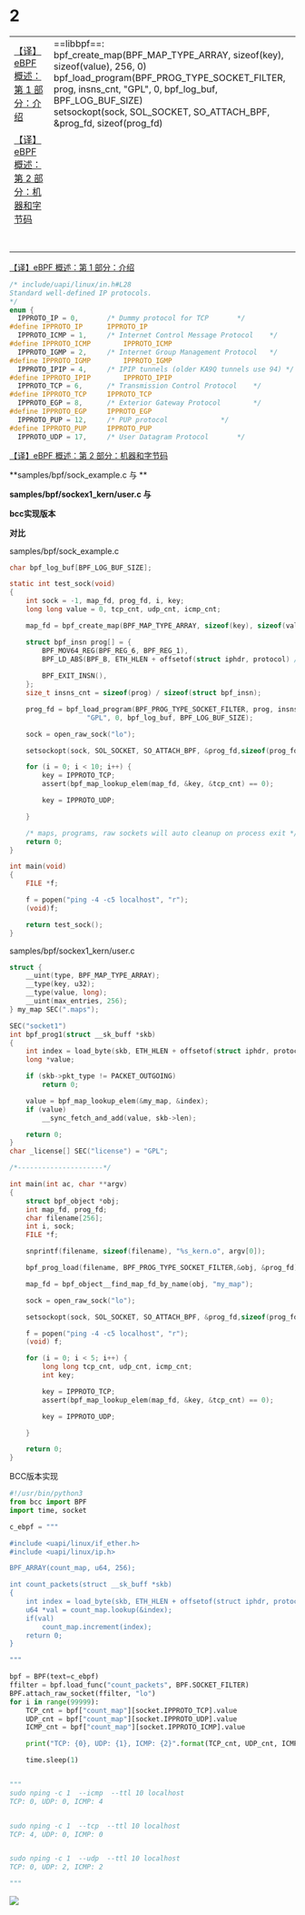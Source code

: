





# 2





|                                                              |                                                              |
| ------------------------------------------------------------ | ------------------------------------------------------------ |
| [【译】eBPF 概述：第 1 部分：介绍](https://www.ebpf.top/post/ebpf-overview-part-1/) | ==libbpf==:<br/>bpf_create_map(BPF_MAP_TYPE_ARRAY, sizeof(key), sizeof(value),	256, 0)<br/>bpf_load_program(BPF_PROG_TYPE_SOCKET_FILTER, prog, insns_cnt, 				   "GPL", 0, bpf_log_buf, BPF_LOG_BUF_SIZE)<br/>setsockopt(sock, SOL_SOCKET, SO_ATTACH_BPF, &prog_fd, sizeof(prog_fd)<br/> |
| [【译】eBPF 概述：第 2 部分：机器和字节码](https://www.ebpf.top/post/ebpf-overview-part-2/) |                                                              |
|                                                              |                                                              |
|                                                              |                                                              |
|                                                              |                                                              |
|                                                              |                                                              |
|                                                              |                                                              |
|                                                              |                                                              |
|                                                              |                                                              |





[【译】eBPF 概述：第 1 部分：介绍](https://www.ebpf.top/post/ebpf-overview-part-1/)

```c
/* include/uapi/linux/in.h#L28 
Standard well-defined IP protocols.  
*/
enum {
  IPPROTO_IP = 0,		/* Dummy protocol for TCP		*/
#define IPPROTO_IP		IPPROTO_IP
  IPPROTO_ICMP = 1,		/* Internet Control Message Protocol	*/
#define IPPROTO_ICMP		IPPROTO_ICMP
  IPPROTO_IGMP = 2,		/* Internet Group Management Protocol	*/
#define IPPROTO_IGMP		IPPROTO_IGMP
  IPPROTO_IPIP = 4,		/* IPIP tunnels (older KA9Q tunnels use 94) */
#define IPPROTO_IPIP		IPPROTO_IPIP
  IPPROTO_TCP = 6,		/* Transmission Control Protocol	*/
#define IPPROTO_TCP		IPPROTO_TCP
  IPPROTO_EGP = 8,		/* Exterior Gateway Protocol		*/
#define IPPROTO_EGP		IPPROTO_EGP
  IPPROTO_PUP = 12,		/* PUP protocol				*/
#define IPPROTO_PUP		IPPROTO_PUP
  IPPROTO_UDP = 17,		/* User Datagram Protocol		*/
```









[【译】eBPF 概述：第 2 部分：机器和字节码](https://www.ebpf.top/post/ebpf-overview-part-2/)





**samples/bpf/sock_example.c 与 **

**samples/bpf/sockex1_kern/user.c  与**

**bcc实现版本**

**对比**



samples/bpf/sock_example.c

```c
char bpf_log_buf[BPF_LOG_BUF_SIZE];

static int test_sock(void)
{
	int sock = -1, map_fd, prog_fd, i, key;
	long long value = 0, tcp_cnt, udp_cnt, icmp_cnt;

	map_fd = bpf_create_map(BPF_MAP_TYPE_ARRAY, sizeof(key), sizeof(value),256, 0);

	struct bpf_insn prog[] = {
		BPF_MOV64_REG(BPF_REG_6, BPF_REG_1),
		BPF_LD_ABS(BPF_B, ETH_HLEN + offsetof(struct iphdr, protocol) /* R0 = ip->proto */),
		
		BPF_EXIT_INSN(),
	};
	size_t insns_cnt = sizeof(prog) / sizeof(struct bpf_insn);

	prog_fd = bpf_load_program(BPF_PROG_TYPE_SOCKET_FILTER, prog, insns_cnt,
				   "GPL", 0, bpf_log_buf, BPF_LOG_BUF_SIZE);

	sock = open_raw_sock("lo");

	setsockopt(sock, SOL_SOCKET, SO_ATTACH_BPF, &prog_fd,sizeof(prog_fd)) < 0

	for (i = 0; i < 10; i++) {
		key = IPPROTO_TCP;
		assert(bpf_map_lookup_elem(map_fd, &key, &tcp_cnt) == 0);

		key = IPPROTO_UDP;

	}

	/* maps, programs, raw sockets will auto cleanup on process exit */
	return 0;
}

int main(void)
{
	FILE *f;

	f = popen("ping -4 -c5 localhost", "r");
	(void)f;

	return test_sock();
}

```



samples/bpf/sockex1_kern/user.c

```c
struct {
	__uint(type, BPF_MAP_TYPE_ARRAY);
	__type(key, u32);
	__type(value, long);
	__uint(max_entries, 256);
} my_map SEC(".maps");

SEC("socket1")
int bpf_prog1(struct __sk_buff *skb)
{
	int index = load_byte(skb, ETH_HLEN + offsetof(struct iphdr, protocol));
	long *value;

	if (skb->pkt_type != PACKET_OUTGOING)
		return 0;

	value = bpf_map_lookup_elem(&my_map, &index);
	if (value)
		__sync_fetch_and_add(value, skb->len);

	return 0;
}
char _license[] SEC("license") = "GPL";

/*---------------------*/

int main(int ac, char **argv)
{
	struct bpf_object *obj;
	int map_fd, prog_fd;
	char filename[256];
	int i, sock;
	FILE *f;

	snprintf(filename, sizeof(filename), "%s_kern.o", argv[0]);

	bpf_prog_load(filename, BPF_PROG_TYPE_SOCKET_FILTER,&obj, &prog_fd)

	map_fd = bpf_object__find_map_fd_by_name(obj, "my_map");

	sock = open_raw_sock("lo");

	setsockopt(sock, SOL_SOCKET, SO_ATTACH_BPF, &prog_fd,sizeof(prog_fd));

	f = popen("ping -4 -c5 localhost", "r");
	(void) f;

	for (i = 0; i < 5; i++) {
		long long tcp_cnt, udp_cnt, icmp_cnt;
		int key;

		key = IPPROTO_TCP;
		assert(bpf_map_lookup_elem(map_fd, &key, &tcp_cnt) == 0);

		key = IPPROTO_UDP;

	}

	return 0;
}

```



BCC版本实现

```python
#!/usr/bin/python3
from bcc import BPF
import time, socket

c_ebpf = """

#include <uapi/linux/if_ether.h>
#include <uapi/linux/ip.h>

BPF_ARRAY(count_map, u64, 256);

int count_packets(struct __sk_buff *skb)
{
    int index = load_byte(skb, ETH_HLEN + offsetof(struct iphdr, protocol));
    u64 *val = count_map.lookup(&index);
    if(val)
        count_map.increment(index);
    return 0;
}

"""

bpf = BPF(text=c_ebpf)
ffilter = bpf.load_func("count_packets", BPF.SOCKET_FILTER)
BPF.attach_raw_socket(ffilter, "lo")
for i in range(99999):
    TCP_cnt = bpf["count_map"][socket.IPPROTO_TCP].value
    UDP_cnt = bpf["count_map"][socket.IPPROTO_UDP].value
    ICMP_cnt = bpf["count_map"][socket.IPPROTO_ICMP].value

    print("TCP: {0}, UDP: {1}, ICMP: {2}".format(TCP_cnt, UDP_cnt, ICMP_cnt))

    time.sleep(1)


"""
sudo nping -c 1  --icmp  --ttl 10 localhost
TCP: 0, UDP: 0, ICMP: 4


sudo nping -c 1  --tcp  --ttl 10 localhost
TCP: 4, UDP: 0, ICMP: 0


sudo nping -c 1  --udp  --ttl 10 localhost
TCP: 0, UDP: 2, ICMP: 2

"""
```



![](sock_example_bcc版本实现.jpg)







